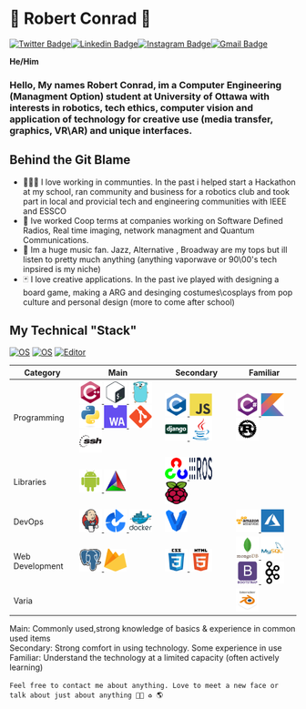 <!-- Inspired by @sakshamtaneja21 , @br3ndonland -->


# 👨 Robert Conrad 🎺
[![Twitter Badge](https://img.shields.io/badge/-@PirateRoberts98-1ca0f1?style=flat-square&labelColor=1ca0f1&logo=twitter&logoColor=white&link=https://twitter.com/PirateRoberts98)](https://twitter.com/PirateRoberts98)[![Linkedin Badge](https://img.shields.io/badge/-PirateRoberts98-blue?style=flat-square&logo=Linkedin&logoColor=white&link=https://www.linkedin.com/in/PirateRoberts98/)](https://www.linkedin.com/in/PirateRoberts98/)[![Instagram Badge](https://img.shields.io/badge/-PirateRoberts98-3f729b?style=flat-square&logo=Instagram&logoColor=white&link=https://www.instagram.com/PirateRoberts98/)](https://www.instagram.com/PirateRoberts98/)[![Gmail Badge](https://img.shields.io/badge/-robert.conrad@ieee.org-c14438?style=flat-square&logo=Gmail&logoColor=white&link=mailto:robert.conrad@ieee.org)](mailto:robert.conrad@ieee.org)

**He/Him** 

### Hello, My names Robert Conrad, im a Computer Engineering (Managment Option) student at University of Ottawa with interests in robotics, tech ethics, computer vision and application of technology for creative use (media transfer, graphics, VR\AR) and unique interfaces.
 
## Behind the Git Blame 
 

- 👨‍👩‍👦 I love working in communties. In the past i helped start a Hackathon at my school, ran community and business for a robotics club and took part in local and provicial tech and engineering communities with IEEE and ESSCO 
- 🤖 Ive worked Coop terms at companies working on Software Defined Radios, Real time imaging, network managment and Quantum Communications. 
- 🎺 Im a huge music fan. Jazz, Alternative , Broadway are my tops but ill listen to pretty much anything (anything vaporwave or 90\00's tech inpsired is my niche)
- 🃏 I love creative applications. In the past ive played with designing a board game, making a ARG and desinging costumes\cosplays from pop culture and personal design (more to come after school)

## My Technical "Stack"
[![OS](https://img.shields.io/badge/OS-Linux-informational?style=flat-square&logo=linux&logoColor=white)](https://en.wikipedia.org/wiki/Linux)
[![OS](https://img.shields.io/badge/OS-Windows-informational?style=flat-square&logo=windows&logoColor=white)](https://en.wikipedia.org/wiki/Microsoft_Windows)
[![Editor](https://img.shields.io/badge/Editor-VSCode-blue?style=flat-square&logo=visual-studio-code&logoColor=white)](https://code.visualstudio.com/)
<!-- [![Dotfiles](https://img.shields.io/badge/Setup_-Dotfiles-blue?style=flat-square&logo=when-i-work&logoColor=white)](https://github.com/PirateRoberts98/dotfiles) -->


| Category      | Main         | Secondary  | Familiar  |
| ------------- |-------------| -----| -----|
| Programming    | <a href="https://en.wikipedia.org/wiki/C%2B%2B" target="_blank"> <img src="images\language\cpp.svg"  alt="cpp" width="40" height="40"/> </a> <a href="https://www.gnu.org/software/bash/" target="_blank"> <img src="images\language\bash.svg"  alt="bash" width="40" height="40"/> </a> <a href="https://golang.org/" target="_blank"> <img src="images\language\golang.svg"  alt="golang" width="40" height="40"/> </a> <a href="https://www.python.org/" target="_blank"> <img src="images\language\python.svg"  alt="python" width="40" height="40"/> </a> <a href="https://webassembly.org/" target="_blank"> <img src="images\frameworks\wasm.png"  alt="wasm" width="40" height="40"/> </a> <a href="https://git-scm.com/" target="_blank"> <img src="images\tools\git.svg"  alt="git" width="40" height="40"/> </a> <a href="https://www.ssh.com/"  target="_blank"> <img src="images\tools\ssh.svg"  alt="ssh" width="40" height="40"/> </a> |  <a href="https://en.wikipedia.org/wiki/C_(programming_language)" target="_blank"> <img src="images\language\c.svg"  alt="c" width="40" height="40"/> </a> <a href="https://developer.mozilla.org/en-US/docs/Web/JavaScript" target="_blank"> <img src="images\language\javascript.svg"  alt="javascript" width="40" height="40"/> </a> <a href="https://www.djangoproject.com/" target="_blank"> <img src="images\language\django.svg"  alt="django" width="40" height="40"/> </a> <a href="https://en.wikipedia.org/wiki/Java_(programming_language)" target="_blank"> <img src="images\language\java.svg"  alt="java" width="40" height="40"/> </a>   | <a href="https://docs.microsoft.com/en-us/dotnet/csharp/programming-guide/" target="_blank"> <img src="images\language\csharp.svg"  alt="csharp" width="40" height="40"/> </a> <a href="https://kotlinlang.org/" target="_blank"> <img src="images\language\kotlin.svg"  alt="kotlin" width="40" height="40"/> </a> <a href="https://www.rust-lang.org/" target="_blank"> <img src="images\language\rust.svg"  alt="rust" width="40" height="40"/> </a> |
|Libraries|<a href="https://developer.android.com/" target="_blank"> <img src="images\frameworks\android.svg"  alt="android" width="40" height="40"/> </a> <a href="https://cmake.org/" target="_blank"> <img src="images\frameworks\cmake.png"  alt="cmake" width="40" height="40"/> </a>|<a href="https://opencv.org/" target="_blank"> <img src="images\frameworks\opencv.svg"  alt="opencv" width="40" height="40"/> </a> <a href="https://www.ros.org/" target="_blank"> <img src="images\frameworks\ros.svg"  alt="ros" width="40" height="40"/> </a><a href="https://www.raspberrypi.org/" target="_blank"> <img src="images\frameworks\pi.png"  alt="pi" width="40" height="40"/> </a>||
| DevOps    |   <a href="https://www.jenkins.io/" target="_blank"> <img src="images\devops\jenkins.svg"  alt="jenkins" width="40" height="40"/> </a> <a href="https://www.atlassian.com/software/bamboo" target="_blank"> <img src="images\devops\bamboo.png"  alt="bamboo" width="40" height="40"/> </a> <a href="https://www.docker.com/" target="_blank"> <img src="images\devops\docker.svg"  alt="docker" width="40" height="40"/> </a>  |    <a href="https://www.vagrantup.com/" target="_blank"> <img src="images\devops\vagrant.svg"  alt="vagrant" width="40" height="40"/> </a>  | <a href="https://aws.amazon.com/" target="_blank"> <img src="images\devops\aws.svg"  alt="aws" width="40" height="40"/> </a> <a href="https://azure.microsoft.com/en-ca/" target="_blank"> <img src="images\devops\azure.jpg"  alt="azure" width="40" height="40"/> </a>  |
| Web Development    |   <a href="https://www.postgresql.org/" target="_blank"> <img src="images\database\postgresql.svg"  alt="postgresql" width="40" height="40"/> </a> <a href="https://firebase.google.com/" target="_blank"> <img src="images\database\firebase.png"  alt="firebase" width="40" height="40"/> </a>            |    <a href="https://developer.mozilla.org/en-US/docs/Archive/CSS3" target="_blank"> <img src="images\language\css3.svg"  alt="css3" width="40" height="40"/> </a> <a href="https://developer.mozilla.org/en-US/docs/Web/Guide/HTML/HTML5" target="_blank"> <img src="images\language\html5.svg"  alt="html5" width="40" height="40"/> </a>            |         <a href="https://www.mongodb.com/3" target="_blank"> <img src="images\database\mongoDB.svg"  alt="mongodb" width="40" height="40"/> </a> <a href="https://www.mysql.com/" target="_blank"> <img src="images\database\mysql.svg"  alt="mysql" width="40" height="40"/> </a><a href="https://getbootstrap.com/" target="_blank"> <img src="images\frameworks\bootstrap.svg"  alt="bootstrap" width="40" height="40"/> </a> <a href="https://kafka.apache.org/" target="_blank"> <img src="images\frameworks\kafka.svg"  alt="kafka" width="40" height="40"/> </a>         |
| Varia    |              |               |  <a href="https://www.blender.org/"  target="_blank"> <img src="images\tools\blender.svg"  alt="blender" width="40" height="40"/> </a>               |

<!-- Future Learn Items
<a href="https://cassandra.apache.org/" target="_blank"> <img src="images\database\cassandra.png"  alt="cassandra" width="40" height="40"/> </a> 
<a href="https://redis.io/" target="_blank"> <img src="images\database\redis.svg"  alt="redis" width="40" height="40"/> </a> 
<a href="https://unity.com/" target="_blank"> <img src="images\frameworks\unity.svg"  alt="unity" width="40" height="40"/> </a> 
<a href="https://www.arduino.cc/" target="_blank"> <img src="images\frameworks\arduino.svg"  alt="arduino" width="40" height="40"/> </a> 
<a href="https://www.electronjs.org/" target="_blank"> <img src="images\frameworks\electron.svg"  alt="electron" width="40" height="40"/> </a> 
<a href="https://www.openscad.org/" target="_blank"> <img src="images\frameworks\OpensCAD.png"  alt="OpensCAD" width="40" height="40"/> </a>
<a href="https://webpack.js.org/" target="_blank"> <img src="images\frameworks\webpack.svg"  alt="webpack" width="40" height="40"/> </a>  
<a href="https://www.typescriptlang.org/" target="_blank"> <img src="images\language\typescript.svg"  alt="typescript" width="40" height="40"/> </a> 
<a href="https://racket-lang.org/" target="_blank"> <img src="images\language\racket.svg"  alt="racket" width="40" height="40"/> </a> 
<a href="https://sass-lang.com/" target="_blank"> <img src="images\language\sass.svg"  alt="sass" width="40" height="40"/> </a> 
<a href="http://lesscss.org/" target="_blank"> <img src="images\language\less.svg"  alt="less" width="40" height="40"/> </a> 
<a href="https://nodejs.org/en/" target="_blank"> <img src="images\language\node.svg"  alt="node" width="40" height="40"/> </a> 
<a href="https://reactjs.org/" target="_blank"> <img src="images\language\react.svg"  alt="react" width="40" height="40"/> </a> 
<a href="https://vuejs.org/" target="_blank"> <img src="images\language\vue.svg"  alt="vue" width="40" height="40"/> </a> 
 -->

Main: Commonly used,strong knowledge of basics & experience in common used items <br>
Secondary: Strong comfort in using technology. Some experience in use <br>
Familiar: Understand the technology at a limited capacity (often actively learning)  <br>


` Feel free to contact me about anything. Love to meet a new face or talk about just about anything 🏳‍🌈 ♻ 🌎 ` 
